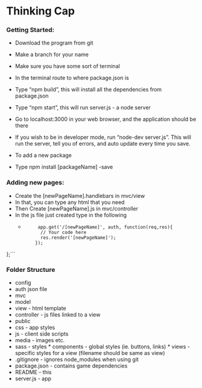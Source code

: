 # Thinking Cap
### Getting Started:
* Download the program from git
* Make a branch for your name
* Make sure you have some sort of terminal
* In the terminal route to where package.json is
* Type “npm build”, this will install all the dependencies from package.json
* Type “npm start”, this will run server.js - a node server
* Go to localhost:3000 in your web browser, and the application should be there
* If you wish to be in developer mode, run “node-dev server.js”. This will run the server, tell you of errors, and auto update every time you save.

* To add a new package
 * Type npm install [packageName] -save

### Adding new pages:
 * Create the [newPageName].handlebars in mvc/view
  * In that, you can type any html that you need
 * Then Create [newPageName].js in mvc/controller
  * In the js file just created type in the following
    * ```module.exports = function(app){
           app.get('/[newPageName]', auth, function(req,res){
            // Your code here
           	res.render('[newPageName]');
          });
   };```

  ### Folder Structure
  * config
   * auth json file
  * mvc
   * model
   * view - html template
   * controller - js files linked to a view
  * public  
   * css - app styles
   * js - client side scripts
   * media - images etc.
   * sass - styles
    * components - global styles (ie. buttons, links)
    * views - specific styles for a view (filename should be same as view)
  * .gitignore - ignores node_modules when using git
  * package.json - contains game dependencies
  * README - this
  * server.js - app
